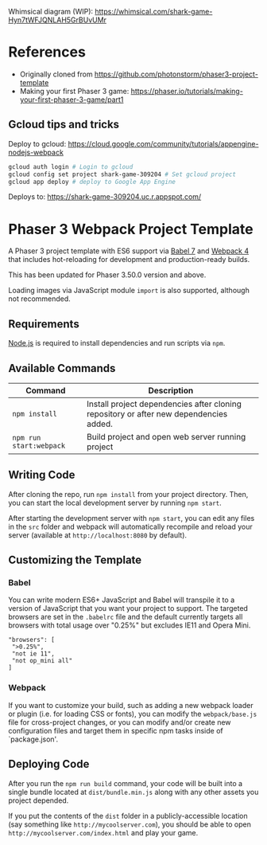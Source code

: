 Whimsical diagram (WIP): https://whimsical.com/shark-game-Hyn7tWFJQNLAH5GrBUvUMr

# References

- Originally cloned from https://github.com/photonstorm/phaser3-project-template
- Making your first Phaser 3 game: https://phaser.io/tutorials/making-your-first-phaser-3-game/part1

## Gcloud tips and tricks

Deploy to gcloud: https://cloud.google.com/community/tutorials/appengine-nodejs-webpack

```bash
gcloud auth login # Login to gcloud
gcloud config set project shark-game-309204 # Set gcloud project
gcloud app deploy # deploy to Google App Engine
```

Deploys to: https://shark-game-309204.uc.r.appspot.com/

# Phaser 3 Webpack Project Template

A Phaser 3 project template with ES6 support via [Babel 7](https://babeljs.io/) and [Webpack 4](https://webpack.js.org/) that includes hot-reloading for development and production-ready builds.

This has been updated for Phaser 3.50.0 version and above.

Loading images via JavaScript module `import` is also supported, although not recommended.

## Requirements

[Node.js](https://nodejs.org) is required to install dependencies and run scripts via `npm`.

## Available Commands

| Command                 | Description                                                                            |
| ----------------------- | -------------------------------------------------------------------------------------- |
| `npm install`           | Install project dependencies after cloning repository or after new dependencies added. |
| `npm run start:webpack` | Build project and open web server running project                                      |

## Writing Code

After cloning the repo, run `npm install` from your project directory. Then, you can start the local development server by running `npm start`.

After starting the development server with `npm start`, you can edit any files in the `src` folder and webpack will automatically recompile and reload your server (available at `http://localhost:8080` by default).

## Customizing the Template

### Babel

You can write modern ES6+ JavaScript and Babel will transpile it to a version of JavaScript that you want your project to support. The targeted browsers are set in the `.babelrc` file and the default currently targets all browsers with total usage over "0.25%" but excludes IE11 and Opera Mini.

```
"browsers": [
 ">0.25%",
 "not ie 11",
 "not op_mini all"
]
```

### Webpack

If you want to customize your build, such as adding a new webpack loader or plugin (i.e. for loading CSS or fonts), you can modify the `webpack/base.js` file for cross-project changes, or you can modify and/or create new configuration files and target them in specific npm tasks inside of `package.json'.

## Deploying Code

After you run the `npm run build` command, your code will be built into a single bundle located at `dist/bundle.min.js` along with any other assets you project depended.

If you put the contents of the `dist` folder in a publicly-accessible location (say something like `http://mycoolserver.com`), you should be able to open `http://mycoolserver.com/index.html` and play your game.
